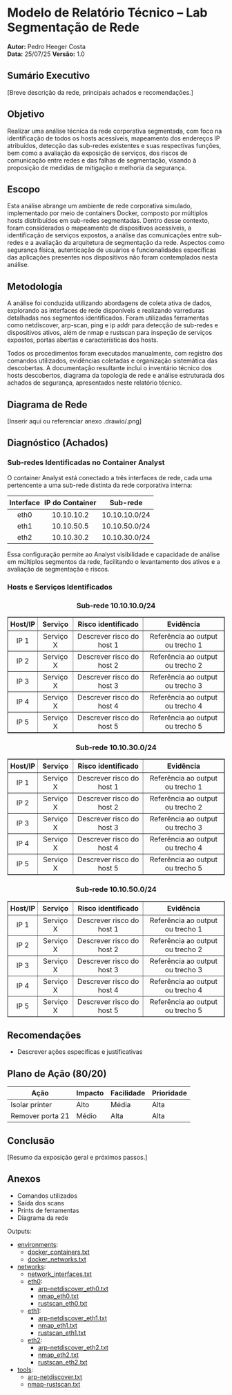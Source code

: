 # Modelo de Relatório Técnico – Lab Segmentação de Rede

**Autor:** Pedro Heeger Costa  
**Data:** 25/07/25 
**Versão:** 1.0

## Sumário Executivo

[Breve descrição da rede, principais achados e recomendações.]

## Objetivo
Realizar uma análise técnica da rede corporativa segmentada, com foco na identificação de todos os hosts acessíveis, mapeamento dos endereços IP atribuídos, detecção das sub-redes existentes e suas respectivas funções, bem como a avaliação da exposição de serviços, dos riscos de comunicação entre redes e das falhas de segmentação, visando à proposição de medidas de mitigação e melhoria da segurança.

## Escopo
Esta análise abrange um ambiente de rede corporativa simulado, implementado por meio de containers Docker, composto por múltiplos hosts distribuídos em sub-redes segmentadas. Dentro desse contexto, foram considerados o mapeamento de dispositivos acessíveis, a identificação de serviços expostos, a análise das comunicações entre sub-redes e a avaliação da arquitetura de segmentação da rede. Aspectos como segurança física, autenticação de usuários e funcionalidades específicas das aplicações presentes nos dispositivos não foram contemplados nesta análise.

## Metodologia
A análise foi conduzida utilizando abordagens de coleta ativa de dados, explorando as interfaces de rede disponíveis e realizando varreduras detalhadas nos segmentos identificados. Foram utilizadas ferramentas como netdiscover, arp-scan, ping e ip addr para detecção de sub-redes e dispositivos ativos, além de nmap e rustscan para inspeção de serviços expostos, portas abertas e características dos hosts.

Todos os procedimentos foram executados manualmente, com registro dos comandos utilizados, evidências coletadas e organização sistemática das descobertas. A documentação resultante inclui o inventário técnico dos hosts descobertos, diagrama da topologia de rede e análise estruturada dos achados de segurança, apresentados neste relatório técnico.

## Diagrama de Rede

[Inserir aqui ou referenciar anexo .drawio/.png]

## Diagnóstico (Achados)

### Sub-redes Identificadas no Container Analyst

O container Analyst está conectado a três interfaces de rede, cada uma pertencente a uma sub-rede distinta da rede corporativa interna:

<div align="center">
    <table style="border-collapse: collapse; text-align: center;">
        <thead>
            <tr>
                <th style="padding: 5px; text-align: center;">Interface</th>
                <th style="padding: 5px; text-align: center;">IP do Container</th>
                <th style="padding: 5px; text-align: center;">Sub-rede</th>
            </tr>
        </thead>
        <tbody>
            <tr>
                <td><div align="center">eth0</div></td>
                <td><div align="center">10.10.10.2</div></td>
                <td><div align="center">10.10.10.0/24</div></td>
            </tr>
            <tr>
                <td><div align="center">eth1</div></td>
                <td><div align="center">10.10.50.5</div></td>
                <td><div align="center">10.10.50.0/24</div></td>
            </tr>
            <tr>
                <td><div align="center">eth2</div></td>
                <td><div align="center">10.10.30.2</div></td>
                <td><div align="center">10.10.30.0/24</div></td>
            </tr>
        </tbody>
    </table>
</div>


Essa configuração permite ao Analyst visibilidade e capacidade de análise em múltiplos segmentos da rede, facilitando o levantamento dos ativos e a avaliação de segmentação e riscos.

### Hosts e Serviços Identificados

<div align="center">
    <h3>Sub-rede 10.10.10.0/24</h3>
    <table border="1" style="border-collapse: collapse; text-align: center;">
        <thead>
            <tr>
                <th style="padding: 5px; text-align: center;">Host/IP</th>
                <th style="padding: 5px; text-align: center;">Serviço</th>
                <th style="padding: 5px; text-align: center;">Risco identificado</th>
                <th style="padding: 5px; text-align: center;">Evidência</th>
            </tr>
        </thead>
        <tbody>
            <tr><td><div align="center">IP 1</div></td><td>Serviço X</td><td>Descrever risco do host 1</td><td>Referência ao output ou trecho 1</td></tr>
            <tr><td><div align="center">IP 2</div></td><td>Serviço X</td><td>Descrever risco do host 2</td><td>Referência ao output ou trecho 2</td></tr>
            <tr><td><div align="center">IP 3</div></td><td>Serviço X</td><td>Descrever risco do host 3</td><td>Referência ao output ou trecho 3</td></tr>
            <tr><td><div align="center">IP 4</div></td><td>Serviço X</td><td>Descrever risco do host 4</td><td>Referência ao output ou trecho 4</td></tr>
            <tr><td><div align="center">IP 5</div></td><td>Serviço X</td><td>Descrever risco do host 5</td><td>Referência ao output ou trecho 5</td></tr>
        </tbody>
    </table>
</div>

<div align="center">
    <h3>Sub-rede 10.10.30.0/24</h3>
    <table border="1" style="border-collapse: collapse; text-align: center;">
        <thead>
            <tr>
                <th style="padding: 5px; text-align: center;">Host/IP</th>
                <th style="padding: 5px; text-align: center;">Serviço</th>
                <th style="padding: 5px; text-align: center;">Risco identificado</th>
                <th style="padding: 5px; text-align: center;">Evidência</th>
            </tr>
        </thead>
        <tbody>
            <tr><td><div align="center">IP 1</div></td><td>Serviço X</td><td>Descrever risco do host 1</td><td>Referência ao output ou trecho 1</td></tr>
            <tr><td><div align="center">IP 2</div></td><td>Serviço X</td><td>Descrever risco do host 2</td><td>Referência ao output ou trecho 2</td></tr>
            <tr><td><div align="center">IP 3</div></td><td>Serviço X</td><td>Descrever risco do host 3</td><td>Referência ao output ou trecho 3</td></tr>
            <tr><td><div align="center">IP 4</div></td><td>Serviço X</td><td>Descrever risco do host 4</td><td>Referência ao output ou trecho 4</td></tr>
            <tr><td><div align="center">IP 5</div></td><td>Serviço X</td><td>Descrever risco do host 5</td><td>Referência ao output ou trecho 5</td></tr>
        </tbody>
    </table>
</div>

<div align="center">
    <h3>Sub-rede 10.10.50.0/24</h3>
    <table border="1" style="border-collapse: collapse; text-align: center;">
        <thead>
            <tr>
                <th style="padding: 5px; text-align: center;">Host/IP</th>
                <th style="padding: 5px; text-align: center;">Serviço</th>
                <th style="padding: 5px; text-align: center;">Risco identificado</th>
                <th style="padding: 5px; text-align: center;">Evidência</th>
            </tr>
        </thead>
        <tbody>
            <tr><td><div align="center">IP 1</div></td><td>Serviço X</td><td>Descrever risco do host 1</td><td>Referência ao output ou trecho 1</td></tr>
            <tr><td><div align="center">IP 2</div></td><td>Serviço X</td><td>Descrever risco do host 2</td><td>Referência ao output ou trecho 2</td></tr>
            <tr><td><div align="center">IP 3</div></td><td>Serviço X</td><td>Descrever risco do host 3</td><td>Referência ao output ou trecho 3</td></tr>
            <tr><td><div align="center">IP 4</div></td><td>Serviço X</td><td>Descrever risco do host 4</td><td>Referência ao output ou trecho 4</td></tr>
            <tr><td><div align="center">IP 5</div></td><td>Serviço X</td><td>Descrever risco do host 5</td><td>Referência ao output ou trecho 5</td></tr>
        </tbody>
    </table>
</div>




<!-- ### Hosts e Serviços Identificados

- **[Host/IP]** - **[Serviço]** - **[Porta]**  
- **Risco identificado:** Descrever o risco encontrado relacionado a esse host/serviço.  
- **Evidência:** Inserir trecho do output do scan, captura ou referência ao arquivo com evidências.   -->



## Recomendações

- Descrever ações específicas e justificativas

## Plano de Ação (80/20)

| Ação                   | Impacto | Facilidade | Prioridade |
|------------------------|---------|------------|------------|
| Isolar printer         | Alto    | Média      | Alta       |
| Remover porta 21       | Médio   | Alta       | Alta       |

## Conclusão

[Resumo da exposição geral e próximos passos.]

## Anexos
- Comandos utilizados
- Saída dos scans
- Prints de ferramentas
- Diagrama da rede

Outputs:
- [environments](./outputs/environments/):
    - [docker_containers.txt](./outputs/environments/docker_containers.txt)
    - [docker_networks.txt](./outputs/environments/docker_networks.txt)
- [networks](./outputs/networks/):
    - [network_interfaces.txt](./outputs/networks/network_interfaces.txt)
    - [eth0](./outputs/eth0/):
        - [arp-netdiscover_eth0.txt](./outputs/networks/eth0/arp-netdiscover_eth0.txt)
        - [nmap_eth0.txt](./outputs/networks/eth0/nmap_eth0.txt)
        - [rustscan_eth0.txt](./outputs/networks/eth0/rustscan_eth0.txt)
    - [eth1](./outputs/eth1/):
        - [arp-netdiscover_eth1.txt](./outputs/networks/eth1/arp-netdiscover_eth1.txt)
        - [nmap_eth1.txt](./outputs/networks/eth1/nmap_eth1.txt)
        - [rustscan_eth1.txt](./outputs/networks/eth1/rustscan_eth1.txt)
    - [eth2](./outputs/eth2/):
        - [arp-netdiscover_eth2.txt](./outputs/networks/eth2/arp-netdiscover_eth2.txt)
        - [nmap_eth2.txt](./outputs/networks/eth2/nmap_eth2.txt)
        - [rustscan_eth2.txt](./outputs/networks/eth2/rustscan_eth2.txt)
- [tools](./outputs/tools/):
    - [arp-netdiscover.txt](./outputs/tools/arp-netdiscover.txt)
    - [nmap-rustscan.txt](./outputs/tools/nmap-rustscan.txt)